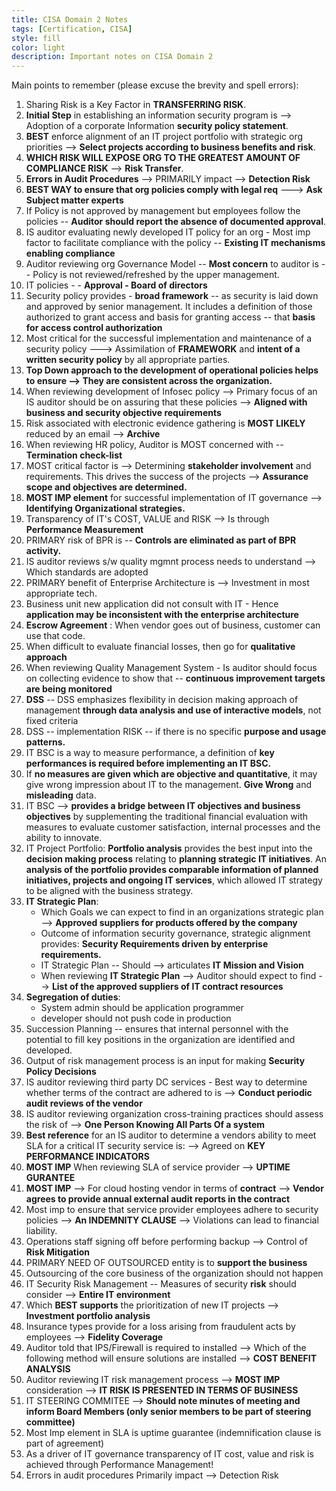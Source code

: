 ```yaml
---
title: CISA Domain 2 Notes
tags: [Certification, CISA]
style: fill
color: light
description: Important notes on CISA Domain 2
---
```

Main points to remember (please excuse the brevity and spell errors):
1. Sharing Risk is a Key Factor in **TRANSFERRING RISK**.
1. **Initial Step** in establishing an information security program is --> Adoption of a corporate Information **security policy statement**.
1. **BEST** enforce alignment of an IT project portfolio with strategic org priorities -->  **Select projects according to business benefits and risk**.
1. **WHICH RISK WILL EXPOSE ORG TO THE GREATEST AMOUNT OF COMPLIANCE RISK**  --> **Risk Transfer**.
1. **Errors in Audit Procedures** --> PRIMARILY impact --> **Detection Risk**
1. **BEST WAY to ensure that org policies comply with legal req**  ---> **Ask Subject matter experts**
1. If Policy is not approved by management but employees follow the policies -- **Auditor should report the absence of documented approval**.
1. IS auditor evaluating newly developed IT policy for an org - Most imp factor to facilitate compliance with the policy -- **Existing IT mechanisms enabling compliance**
1. Auditor reviewing org Governance Model -- **Most concern** to auditor is -- Policy is not reviewed/refreshed by the upper management.
1. IT policies - - **Approval - Board of directors**
1. Security policy provides - **broad framework** -- as security is laid down and approved by senior management. It includes a definition of those authorized to grant access and basis for granting access -- that **basis for access control authorization**
1. Most critical for the successful implementation and maintenance of a security policy ---> Assimilation of **FRAMEWORK** and **intent of a written security policy** by all appropriate parties.
1. **Top Down approach to the development of operational policies helps to ensure --> They are consistent across the organization.**
1. When reviewing development of Infosec policy --> Primary focus of an IS auditor should be on assuring that these policies --> **Aligned with business and security objective requirements**
1. Risk associated with electronic evidence gathering is **MOST LIKELY**  reduced by an email --> **Archive**
1. When reviewing HR policy, Auditor is MOST concerned with -- **Termination check-list**
1. MOST critical factor is --> Determining **stakeholder involvement** and requirements. This drives the success of the projects --> **Assurance scope and objectives are determined.**
1. **MOST IMP element** for successful implementation of IT governance --> **Identifying Organizational strategies.**
1. Transparency of IT's COST, VALUE and RISK --> Is through  **Performance Measurement**
1. PRIMARY risk of BPR is -- **Controls are eliminated as part of BPR activity.**
1. IS auditor reviews s/w quality mgmnt process needs to understand --> Which standards are adopted
1. PRIMARY benefit of Enterprise Architecture is --> Investment in most appropriate tech.
1. Business unit new application did not consult with IT - Hence  **application may be inconsistent with the enterprise architecture**
1. **Escrow Agreement** : When vendor goes out of business, customer can use that code.
1. When difficult to evaluate financial losses, then go for **qualitative approach**
1. When reviewing Quality Management System - Is auditor should focus on collecting evidence to show that --  **continuous improvement targets are being monitored**
1. **DSS** -- DSS emphasizes flexibility in decision making approach of management **through data analysis and use of interactive models**, not fixed criteria
1. DSS -- implementation RISK -- if there is no specific **purpose and usage patterns.**
1. IT BSC is a way to measure performance, a definition of **key performances is required before implementing an IT BSC.**
1. If **no measures are given which are objective and quantitative**, it may give wrong impression about IT to the management. **Give Wrong** and **misleading** data.
1. IT BSC --> **provides a bridge between IT objectives and business objectives** by supplementing the traditional financial evaluation with measures to evaluate customer satisfaction, internal processes and the ability to innovate.
1. IT Project Portfolio: **Portfolio analysis** provides the best input into the **decision making process** relating to **planning strategic IT initiatives**. An **analysis of the portfolio provides comparable information of planned initiatives, projects and ongoing IT services**, which allowed IT strategy to be aligned with the business strategy.
1. **IT Strategic Plan**:
    - Which Goals we can expect to find in an organizations strategic plan --> **Approved suppliers for products offered by the company**
    - Outcome of information security governance, strategic alignment provides: **Security Requirements driven by enterprise requirements.**
    - IT Strategic Plan -- Should --> articulates **IT Mission and Vision**
    - When reviewing **IT Strategic Plan** --> Auditor should expect to find --> **List of the approved suppliers of IT contract resources**
1. **Segregation of duties**:
    - System admin should be application programmer
    - developer should not push code in production
1. Succession Planning -- ensures that internal personnel with the potential to fill key positions in the organization are identified and developed.
1. Output of risk management process is an input for making **Security Policy Decisions**
1. IS auditor reviewing third party DC services - Best way to determine whether terms of the contract are adhered to is --> **Conduct periodic audit reviews of the vendor**
1. IS auditor reviewing organization cross-training practices should assess the risk of --> **One Person Knowing All Parts Of a system**
1. **Best reference** for an IS auditor to determine a vendors ability to meet SLA for a critical IT security service is: --> Agreed on **KEY PERFORMANCE INDICATORS**
1. **MOST IMP** When reviewing SLA of service provider --> **UPTIME GURANTEE**
1. **MOST IMP** --> For cloud hosting vendor in terms of **contract** -->  **Vendor agrees to provide annual external audit reports in the contract**
1. Most imp to ensure that service provider employees adhere to security policies --> **An INDEMNITY CLAUSE** --> Violations can lead to financial liability.
1. Operations staff signing off before performing backup --> Control of **Risk Mitigation**
1. PRIMARY NEED OF OUTSOURCED entity is to **support the business**
1. Outsourcing of the core business of the organization should not happen
1. IT Security Risk Management -- Measures of security **risk** should consider --> **Entire IT environment**
1. Which **BEST supports** the prioritization of new IT projects --> **Investment portfolio analysis**
1. Insurance types provide for a loss arising from fraudulent acts by employees --> **Fidelity Coverage**
1. Auditor told that IPS/Firewall is required to installed --> Which of the following method will ensure solutions are installed --> **COST BENEFIT ANALYSIS**
1. Auditor reviewing IT risk management process --> **MOST IMP**  consideration --> **IT RISK IS PRESENTED IN TERMS OF BUSINESS**
1. IT STEERING COMMITEE -->  **Should note minutes of meeting and inform Board Members (only senior members to be part of steering committee)**
1. Most Imp element in SLA is uptime guarantee (indemnification clause is part of agreement)
1. As a driver of IT governance transparency of IT cost, value and risk is achieved through Performance Management!
1. Errors in audit procedures Primarily impact —> Detection Risk





